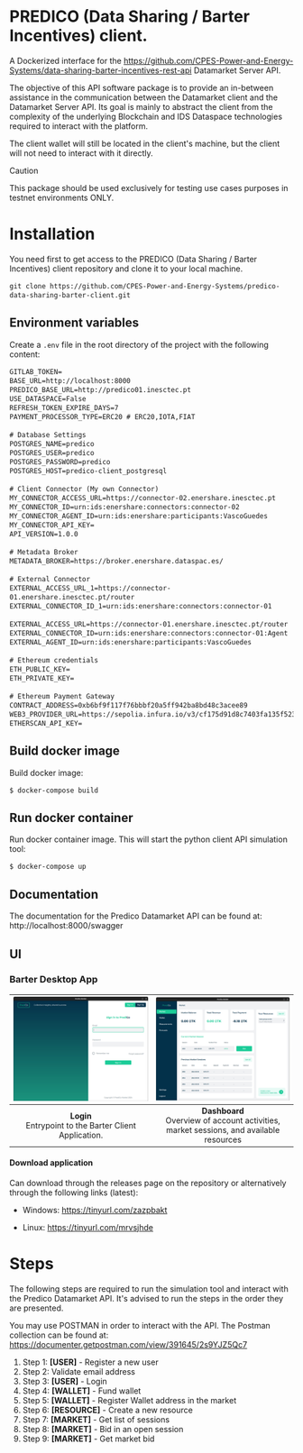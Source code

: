 # PREDICO  (Data Sharing / Barter Incentives) client.

A Dockerized interface for the https://github.com/CPES-Power-and-Energy-Systems/data-sharing-barter-incentives-rest-api 
Datamarket Server API.

The objective of this API software package is to provide an in-between assistance in the communication between the Datamarket client and the Datamarket Server API. 
Its goal is mainly to abstract the client from the complexity of the underlying Blockchain and IDS Dataspace technologies required 
to interact with the platform.

The client wallet will still be located in the client's machine, but the client will not need to interact with it directly.

> [!CAUTION]
> This package should be used exclusively for testing use cases purposes in testnet environments ONLY.

# Installation

You need first to get access to the PREDICO (Data Sharing / Barter Incentives) client repository and clone it to your local machine.
    
```shell
git clone https://github.com/CPES-Power-and-Energy-Systems/predico-data-sharing-barter-client.git
```

## Environment variables


Create a `.env` file in the root directory of the project with the following content:

```shell
GITLAB_TOKEN=
BASE_URL=http://localhost:8000
PREDICO_BASE_URL=http://predico01.inesctec.pt
USE_DATASPACE=False
REFRESH_TOKEN_EXPIRE_DAYS=7
PAYMENT_PROCESSOR_TYPE=ERC20 # ERC20,IOTA,FIAT

# Database Settings
POSTGRES_NAME=predico
POSTGRES_USER=predico
POSTGRES_PASSWORD=predico
POSTGRES_HOST=predico-client_postgresql

# Client Connector (My own Connector)
MY_CONNECTOR_ACCESS_URL=https://connector-02.enershare.inesctec.pt
MY_CONNECTOR_ID=urn:ids:enershare:connectors:connector-02
MY_CONNECTOR_AGENT_ID=urn:ids:enershare:participants:VascoGuedes
MY_CONNECTOR_API_KEY=
API_VERSION=1.0.0

# Metadata Broker
METADATA_BROKER=https://broker.enershare.dataspac.es/

# External Connector
EXTERNAL_ACCESS_URL_1=https://connector-01.enershare.inesctec.pt/router
EXTERNAL_CONNECTOR_ID_1=urn:ids:enershare:connectors:connector-01

EXTERNAL_ACCESS_URL=https://connector-01.enershare.inesctec.pt/router
EXTERNAL_CONNECTOR_ID=urn:ids:enershare:connectors:connector-01:Agent
EXTERNAL_AGENT_ID=urn:ids:enershare:participants:VascoGuedes

# Ethereum credentials
ETH_PUBLIC_KEY=
ETH_PRIVATE_KEY=

# Ethereum Payment Gateway
CONTRACT_ADDRESS=0xb6bf9f117f76bbbf20a5ff942ba8bd48c3acee89
WEB3_PROVIDER_URL=https://sepolia.infura.io/v3/cf175d91d8c7403fa135f523098f85f5
ETHERSCAN_API_KEY=
```

## Build docker image

Build docker image:

```shell
$ docker-compose build
```

## Run docker container

Run docker container image. This will start the python client API simulation tool:

```shell
$ docker-compose up
```

## Documentation

The documentation for the Predico Datamarket API can be found at: http://localhost:8000/swagger

## UI

### Barter Desktop App 

|        ![Login](static/images/barter-ui/login.png)        |                   ![Dashboard](static/images/barter-ui/dashboard2.png)                    |
|:---------------------------------------------------------:|:-----------------------------------------------------------------------------------------:|
| **Login**<br>Entrypoint to the Barter Client Application. | **Dashboard**<br>Overview of account activities, market sessions, and available resources |


#### Download application
Can download through the releases page on the repository or alternatively through the following links (latest):

- Windows: https://tinyurl.com/zazpbakt

[//]: # (- MacOS: )
- Linux: https://tinyurl.com/mrvsjhde

[//]: # (The UI for the Predico Datamarket API can be found at: http://localhost:8000)
[//]: # (https://github.com/jyotiv2023/admindash?ref=reactjsexample.com)

# Steps

The following steps are required to run the simulation tool and interact with the Predico Datamarket API.
It's advised to run the steps in the order they are presented.

You may use POSTMAN in order to interact with the API. The Postman collection can be found at: 
https://documenter.getpostman.com/view/391645/2s9YJZ5Qc7

1. Step 1: <strong>[USER]</strong> - Register a new user
2. Step 2: Validate email address
3. Step 3: <strong>[USER]</strong> - Login
4. Step 4: <strong>[WALLET]</strong> - Fund wallet
5. Step 5: <strong>[WALLET]</strong> - Register Wallet address in the market
6. Step 6: <strong>[RESOURCE]</strong> - Create a new resource
7. Step 7: <strong>[MARKET]</strong> - Get list of sessions
8. Step 8: <strong>[MARKET]</strong> - Bid in an open session
9. Step 9: <strong>[MARKET]</strong> - Get market bid
